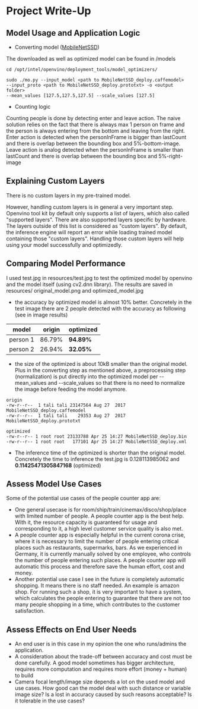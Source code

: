 # Project Write-Up

## Model Usage and Application Logic

* Converting model ([MobileNetSSD](https://www.pyimagesearch.com/2017/09/11/object-detection-with-deep-learning-and-opencv/))

The downloaded as well as optimized model can be found in /models
```console
cd /opt/intel/openvino/deployment_tools/model_optimizers/

sudo ./mo.py --input_model <path to MobileNetSSD_deploy.caffemodel>
--input_proto <path to MobileNetSSD_deploy.prototxt> -o <output folder>
--mean_values [127.5,127.5,127.5] --scale_values [127.5]
```

* Counting logic

Counting people is done by detecting enter and leave action. The naive solution relies on the fact that there is always max 1 person on frame and the person is always entering from the bottom and leaving from the right. Enter action is detected when the personInFrame is bigger than lastCount and there is overlap between the bounding box and 5%-bottom-image. Leave action is analog detected when the personInFrame is smaller than lastCount and there is overlap between the bounding box and 5%-right-image

## Explaining Custom Layers

There is no custom layers in my pre-trained model.

However, handling custom layers is in general a very important step. Openvino tool kit by default only supports a list of layers, which also called "supported layers". There are also supported layers specific by hardware. The layers outside of this list is considered as "custom layers". By default, the inference engine will report an error while loading trained model containing those "custom layers". Handling those custom layers will help using your model successfully and optimizedly.

## Comparing Model Performance

I used test.jpg in resources/test.jpg to test the optimized model by openvino and the model itself (using cv2.dnn library). The results are saved in resources/ original_model.png and optimized_model.jpg

* the accuracy by optimized model is almost 10% better. Concretely in the test image there are 2 people detected with the accuracy as following (see in image results)

|model | origin | optimized |
| --- | --- | --- |
|person 1 | 86.79%| **94.89%**|
|person 2 | 26.94%| **32.05%** |

* the size of the optimized is about 10kB smaller than the original model. Plus in the converting step as mentioned above, a preprocessing step (normalization) is put directly into the optimized model per --mean_values and --scale_values so that there is no need to normalize the image before feeding the model anymore.

```console
origin
-rw-r--r--  1 tali tali 23147564 Aug 27  2017 MobileNetSSD_deploy.caffemodel
-rw-r--r--  1 tali tali    29353 Aug 27  2017 MobileNetSSD_deploy.prototxt

optimized
-rw-r--r-- 1 root root 23133788 Apr 25 14:27 MobileNetSSD_deploy.bin
-rw-r--r-- 1 root root   177101 Apr 25 14:27 MobileNetSSD_deploy.xml
```

* The inference time of the optimized is shorter than the original model. Concretely the time to inference the test.jpg is 0.128113985062 and **0.11425471305847168** (optimized)

## Assess Model Use Cases

Some of the potential use cases of the people counter app are:

* One general usecase is for room/ship/train/cinemax/disco/shop/place with limited number of people. A people counter app is the best help. With it, the resource capacity is guaranteed for usage and corresponding to it, a high level customer service quality is also met.
* A people counter app is especially helpful in the current corona crise, where it is necessary to limit the number of people entering critical places such as restaurants, supermarks, bars. As we experienced in Germany, it is currently manually solved by one employee, who controls the number of people entering such places. A people counter app will automatic this process and therefore save the human effort, cost and money.
* Another potential use case I see in the future is completely automatic shopping. It means there is no staff needed. An example is amazon shop. For running such a shop, it is very important to have a system, which calculates the people entering to guarantee that there are not too many people shopping in a time, which contributes to the customer satisfaction.

## Assess Effects on End User Needs

* An end user is in this case in my opinion the one who runs/admins the application.
* A consideration about the trade-off between accuracy and cost must be done carefully. A good model sometimes has bigger architecture, requires more computation and requires more effort (money + human) to build
* Camera focal length/image size depends a lot on the used model and use cases. How good can the model deal with such distance or variable image size? Is a lost in accuracy caused by such reasons acceptable? Is it tolerable in the use cases?
